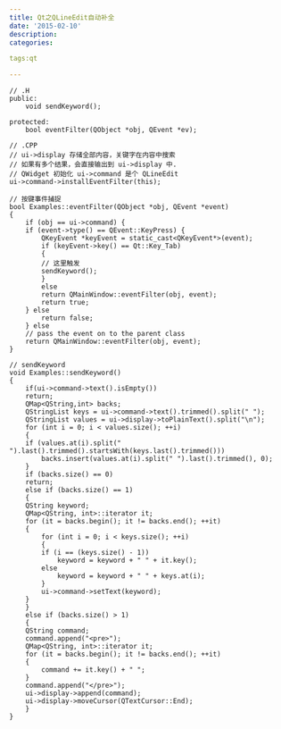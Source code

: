 ```yaml
---
title: Qt之QLineEdit自动补全
date: '2015-02-10'
description:
categories:

tags:qt

---
```


	// .H
	public:
	    void sendKeyword();

	protected:
	    bool eventFilter(QObject *obj, QEvent *ev);

	// .CPP
	// ui->display 存储全部内容，关键字在内容中搜索
	// 如果有多个结果，会直接输出到 ui->display 中.
	// QWidget 初始化 ui->command 是个 QLineEdit
	ui->command->installEventFilter(this);

	// 按键事件捕捉
	bool Examples::eventFilter(QObject *obj, QEvent *event)
	{
	    if (obj == ui->command) {
		if (event->type() == QEvent::KeyPress) {
		    QKeyEvent *keyEvent = static_cast<QKeyEvent*>(event);
		    if (keyEvent->key() == Qt::Key_Tab)
		    {
			// 这里触发
			sendKeyword();
		    }
		    else
			return QMainWindow::eventFilter(obj, event);
		    return true;
		} else
		    return false;
	    } else
		// pass the event on to the parent class
		return QMainWindow::eventFilter(obj, event);
	}

	// sendKeyword
	void Examples::sendKeyword()
	{
	    if(ui->command->text().isEmpty())
		return;
	    QMap<QString,int> backs;
	    QStringList keys = ui->command->text().trimmed().split(" ");
	    QStringList values = ui->display->toPlainText().split("\n");
	    for (int i = 0; i < values.size(); ++i)
	    {
		if (values.at(i).split(" ").last().trimmed().startsWith(keys.last().trimmed()))
		    backs.insert(values.at(i).split(" ").last().trimmed(), 0);
	    }
	    if (backs.size() == 0)
		return;
	    else if (backs.size() == 1)
	    {
		QString keyword;
		QMap<QString, int>::iterator it;
		for (it = backs.begin(); it != backs.end(); ++it)
		{
		    for (int i = 0; i < keys.size(); ++i)
		    {
			if (i == (keys.size() - 1))
			    keyword = keyword + " " + it.key();
			else
			    keyword = keyword + " " + keys.at(i);
		    }
		    ui->command->setText(keyword);
		}
	    }
	    else if (backs.size() > 1)
	    {
		QString command;
		command.append("<pre>");
		QMap<QString, int>::iterator it;
		for (it = backs.begin(); it != backs.end(); ++it)
		{
		    command += it.key() + " ";
		}
		command.append("</pre>");
		ui->display->append(command);
		ui->display->moveCursor(QTextCursor::End);
		}
	}
